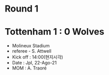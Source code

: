 # Round 1
# Tottenham 1 : 0 Wolves
- Molineux Stadium
- referee - S. Attwell
- Kick off : 14:00(현지시각)
- Date : Jpl, 22-Ago-21
- MOM : A. Traoré
